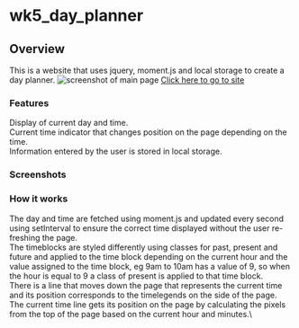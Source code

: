 # wk5_day_planner
## Overview
 This is a website that uses jquery, moment.js and local storage to create a day planner.
 ![screenshot of main page](./screenshots/)
 [Click here to go to site](https://nick75mowbray.github.io/wk5_day_planner/)
 ### Features
 Display of current day and time.\
 Current time indicator that changes position on the page depending on the time.\
 Information entered by the user is stored in local storage.
 ### Screenshots

### How it works
The day and time are fetched using moment.js and updated every second using setInterval to ensure the correct time displayed without the user re-freshing the page.\
The timeblocks are styled differently using classes for past, present and future and applied to the time block depending on the current hour and the value assigned to the time block, eg 9am to 10am has a value of 9, so when the hour is equal to 9 a class of present is applied to that time block.\
There is a line that moves down the page that represents the current time and its position corresponds to the timelegends on the side of the page.\
The current time line gets its position on the page by calculating the pixels from the top of the page based on the current hour and minutes.\
